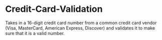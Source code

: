 # Credit-Card-Validation
Takes in a 16-digit credit card number from a common credit card vendor (Visa, MasterCard, American Express, Discover) and validates it to make sure that it is a valid number. 
